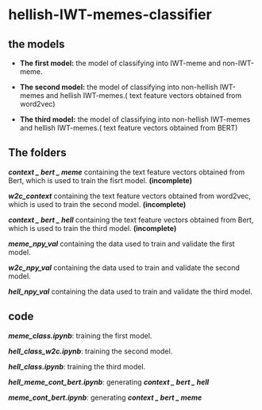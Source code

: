 # hellish-IWT-memes-classifier
## the models  
+ **The first model:** the model of classifying into IWT-meme and non-IWT-meme.

+ **The second model:** the model of classifying into non-hellish IWT-memes and hellish IWT-memes.( text feature vectors obtained from word2vec)

+ **The third model:** the model of classifying into non-hellish IWT-memes and hellish IWT-memes.( text feature vectors obtained from BERT)

## The folders  
***context _ bert _ meme*** containing the text feature vectors obtained from Bert, which is used to train the fisrt model. **(incomplete)**

***w2c_context*** containing the text feature vectors obtained from word2vec, which is used to train the second model. **(incomplete)**

***context _ bert _ hell*** containing the text feature vectors obtained from Bert, which is used to train the third model. **(incomplete)**

***meme_npy_val*** containing the data used to train and validate the first model.

***w2c_npy_val*** containing the data used to train and validate the second model.

***hell_npy_val*** containing the data used to train and validate the third model.

## code
***meme_class.ipynb***: training the first model.


***hell_class_w2c.ipynb***: training the second model.


***hell_class.ipynb***: training the third model.


***hell_meme_cont_bert.ipynb***: generating  ***context _ bert _ hell***


***meme_cont_bert.ipynb***: generating  ***context _ bert _ meme***


